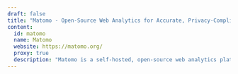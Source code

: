 ```yaml
---
draft: false
title: "Matomo - Open-Source Web Analytics for Accurate, Privacy-Compliant Data Tracking"
content:
  id: matomo
  name: Matomo
  website: https://matomo.org/
  proxy: true
  description: "Matomo is a self-hosted, open-source web analytics platform that offers 100% accurate data, unlimited tracking, and privacy compliance, allowing businesses to make informed decisions without compromising on security."
---
```

